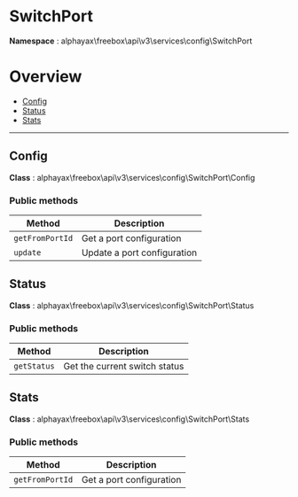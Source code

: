 
# SwitchPort

**Namespace**  : alphayax\freebox\api\v3\services\config\SwitchPort

# Overview

- [Config](__NAMESPACE__.md#Config)
- [Status](__NAMESPACE__.md#Status)
- [Stats](__NAMESPACE__.md#Stats)


---
<a name="Config"></a>
## Config

**Class**  : alphayax\freebox\api\v3\services\config\SwitchPort\Config

### Public methods

| Method | Description |
|---|---|
| `getFromPortId` | Get a port configuration |
| `update` | Update a port configuration |

<a name="Status"></a>
## Status

**Class**  : alphayax\freebox\api\v3\services\config\SwitchPort\Status

### Public methods

| Method | Description |
|---|---|
| `getStatus` | Get the current switch status |

<a name="Stats"></a>
## Stats

**Class**  : alphayax\freebox\api\v3\services\config\SwitchPort\Stats

### Public methods

| Method | Description |
|---|---|
| `getFromPortId` | Get a port configuration |

